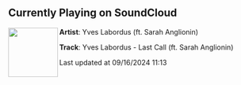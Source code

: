 ## Currently Playing on SoundCloud

[<img align="left" width="100" src="https://i1.sndcdn.com/artworks-5E9Py6epO0WG8KkL-SpwTLQ-t500x500.jpg">](https://soundcloud.com/chillplanetmusic/yves-labordus-last-call-ft-sarah-anglionin)

**Artist**: Yves Labordus (ft. Sarah Anglionin) 

**Track**: Yves Labordus - Last Call (ft. Sarah Anglionin)

Last updated at 09/16/2024 11:13
